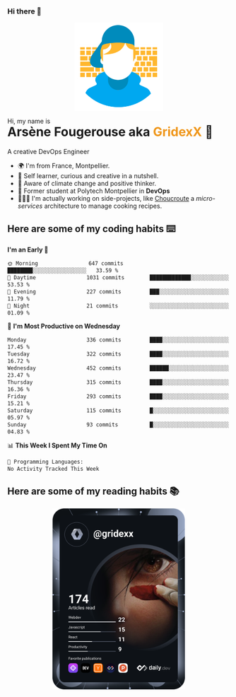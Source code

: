 ### Hi there 👋

<!--
**GridexX/gridexx** is a ✨ _special_ ✨ repository because its `README.md` (this file) appears on your GitHub profile.

Here are some ideas to get you started:

- 🔭 I’m currently working on ...
- 🌱 I’m currently learning ...
- 👯 I’m looking to collaborate on ...
- 🤔 I’m looking for help with ...
- 💬 Ask me about ...
- 📫 How to reach me: ...
- 😄 Pronouns: ...
- ⚡ Fun fact: ...
-->


<!-- Header -->
<div align="center">
  <img align="center" src="./images/user_profile.png" width="200">
</div>
<p>Hi, my name is</p> 
<h1 style="margin-top:-15px">Arsène Fougerouse aka <span style="color:#ef961a">GridexX</span> 👋</h1>

A creative DevOps Engineer

- 🌍 I'm from France, Montpellier.
- 🎨 Self learner, curious and creative in a nutshell. 
- 🌱 Aware of climate change and positive thinker.
- 📕 Former student at Polytech Montpellier in **DevOps**
- 👨🏻‍💻 I'm actually working on side-projects, like [Choucroute](https://github.com/houcroute-orga) a *micro-services* architecture to manage cooking recipes.


## Here are some of my coding habits ⌨️

<!-- Add a section about tech and Ops stack
  Like this one : https://github.com/Xanthus58#-tech-stack
-->
<!--START_SECTION:waka-->
**I'm an Early 🐤** 

```text
🌞 Morning                647 commits         ████████░░░░░░░░░░░░░░░░░   33.59 % 
🌆 Daytime                1031 commits        █████████████░░░░░░░░░░░░   53.53 % 
🌃 Evening                227 commits         ███░░░░░░░░░░░░░░░░░░░░░░   11.79 % 
🌙 Night                  21 commits          ░░░░░░░░░░░░░░░░░░░░░░░░░   01.09 % 
```
📅 **I'm Most Productive on Wednesday** 

```text
Monday                   336 commits         ████░░░░░░░░░░░░░░░░░░░░░   17.45 % 
Tuesday                  322 commits         ████░░░░░░░░░░░░░░░░░░░░░   16.72 % 
Wednesday                452 commits         ██████░░░░░░░░░░░░░░░░░░░   23.47 % 
Thursday                 315 commits         ████░░░░░░░░░░░░░░░░░░░░░   16.36 % 
Friday                   293 commits         ████░░░░░░░░░░░░░░░░░░░░░   15.21 % 
Saturday                 115 commits         █░░░░░░░░░░░░░░░░░░░░░░░░   05.97 % 
Sunday                   93 commits          █░░░░░░░░░░░░░░░░░░░░░░░░   04.83 % 
```


📊 **This Week I Spent My Time On** 

```text
💬 Programming Languages: 
No Activity Tracked This Week
```


<!--END_SECTION:waka-->

## Here are some of my reading habits 📚
<div  align="center">
  <img src="./images/devcard.svg" width="300">
</div>

